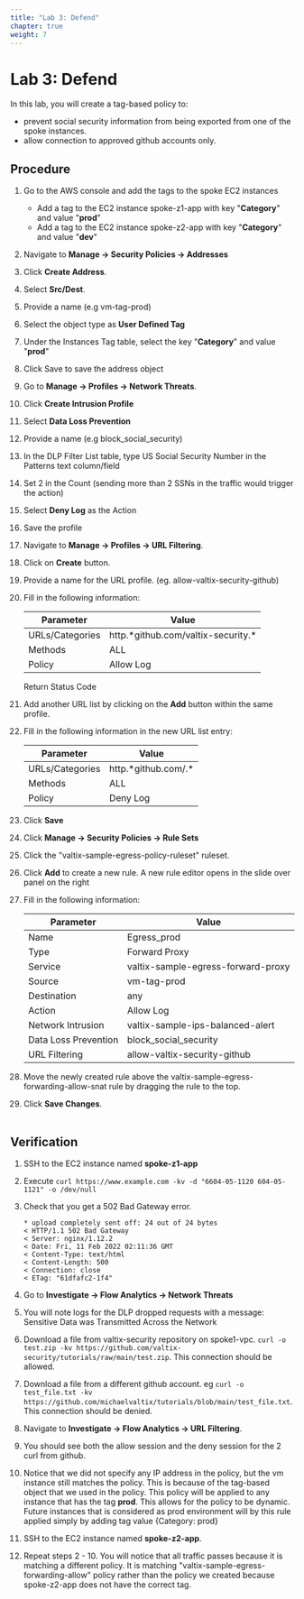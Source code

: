 ```yaml
---
title: "Lab 3: Defend"
chapter: true
weight: 7
---
```


# Lab 3: Defend

In this lab, you will create a tag-based policy to:

  * prevent social security information from being exported from one of the spoke instances. 
  * allow connection to approved github accounts only.

## Procedure

1. Go to the AWS console and add the tags to the spoke EC2 instances

   * Add a tag to the EC2 instance spoke-z1-app with key "**Category**" and value "**prod**"
   * Add a tag to the EC2 instance spoke-z2-app with key "**Category**" and value "**dev**"

2. Navigate to **Manage -> Security Policies -> Addresses**
3. Click **Create Address**.
4. Select **Src/Dest**.
5. Provide a name (e.g vm-tag-prod)
6. Select the object type as **User Defined Tag**
7. Under the Instances Tag table, select the key "**Category**" and value "**prod**"
8. Click Save to save the address object
9. Go to **Manage -> Profiles -> Network Threats**.
10. Click **Create Intrusion Profile**
11. Select **Data Loss Prevention**
12. Provide a name (e.g block_social_security)
13. In the DLP Filter List table, type US Social Security Number in the Patterns text column/field
14. Set 2 in the Count (sending more than 2 SSNs in the traffic would trigger the action)
15. Select **Deny Log** as the Action
16. Save the profile
17. Navigate to **Manage -> Profiles -> URL Filtering**.
18. Click on **Create** button.
19. Provide a name for the URL profile. (eg. allow-valtix-security-github)
20. Fill in the following information:

     Parameter | Value
     ----------|----------
     URLs/Categories | http.\*github.com/valtix-security.\*
     Methods | ALL
     Policy | Allow Log
     Return Status Code

21. Add another URL list by clicking on the **Add** button within the same profile.
22. Fill in the following information in the new URL list entry:

     Parameter | Value
     ----------|----------
     URLs/Categories | http.\*github.com/.\*
     Methods | ALL
     Policy | Deny Log

23. Click **Save**
23. Click **Manage -> Security Policies -> Rule Sets**
24. Click the "valtix-sample-egress-policy-ruleset" ruleset.
25. Click **Add** to create a new rule.  A new rule editor opens in the slide over panel on the right
26. Fill in the following information:

     Parameter| Value
     ---------|------
     Name | Egress_prod
     Type | Forward Proxy
     Service | valtix-sample-egress-forward-proxy
     Source | vm-tag-prod
     Destination | any
     Action | Allow Log
     Network Intrusion | valtix-sample-ips-balanced-alert
     Data Loss Prevention | block_social_security
     URL Filtering | allow-valtix-security-github

28. Move the newly created rule above the valtix-sample-egress-forwarding-allow-snat rule by dragging the rule to the top.
29. Click **Save Changes**.
<br><br>

## Verification

1. SSH to the EC2 instance named **spoke-z1-app**
2. Execute `curl https://www.example.com -kv -d "6604-05-1120 604-05-1121" -o /dev/null`
3. Check that you get a 502 Bad Gateway error.

     ```
     * upload completely sent off: 24 out of 24 bytes
     < HTTP/1.1 502 Bad Gateway
     < Server: nginx/1.12.2
     < Date: Fri, 11 Feb 2022 02:11:36 GMT
     < Content-Type: text/html
     < Content-Length: 500
     < Connection: close
     < ETag: "61dfafc2-1f4"
     ```

4. Go to **Investigate -> Flow Analytics -> Network Threats**
5. You will note logs for the DLP dropped requests with a message: Sensitive Data was Transmitted Across the Network
6. Download a file from valtix-security repository on spoke1-vpc. `curl -o test.zip -kv https://github.com/valtix-security/tutorials/raw/main/test.zip`. This connection should be allowed.
7. Download a file from a different github account. eg `curl -o test_file.txt -kv https://github.com/michaelvaltix/tutorials/blob/main/test_file.txt`. This connection should be denied.
8. Navigate to **Investigate -> Flow Analytics -> URL Filtering**.
9. You should see both the allow session and the deny session for the 2 curl from github.
10. Notice that we did not specify any IP address in the policy, but the vm instance still matches the policy. This is because of the tag-based object that we used in the policy. This policy will be applied to any instance that has the tag **prod**. This allows for the policy to be dynamic. Future instances that is considered as prod environment will by this rule applied simply by adding tag value {Category: prod}  
11. SSH to the EC2 instance named **spoke-z2-app**.
12. Repeat steps 2 - 10. You will notice that all traffic passes because it is matching a different policy. It is matching "valtix-sample-egress-forwarding-allow" policy rather than the policy we created because spoke-z2-app does not have the correct tag. 

